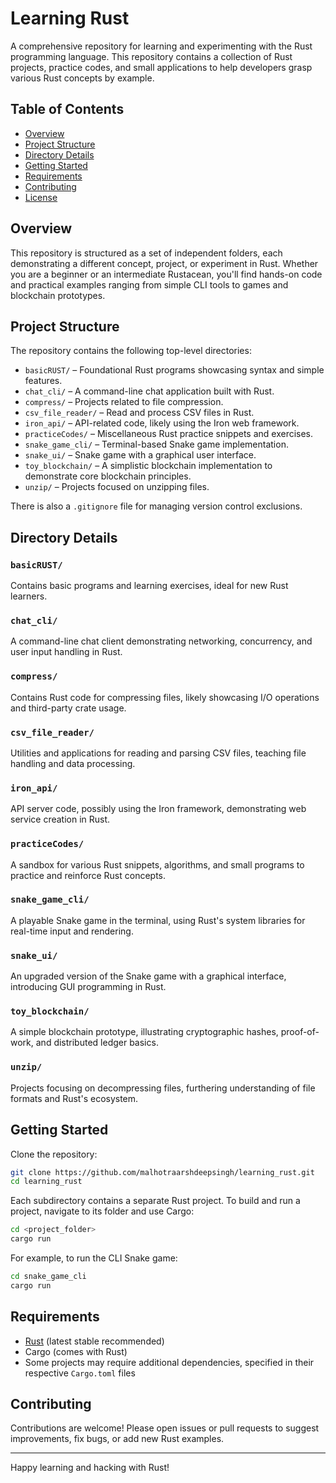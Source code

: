 # Learning Rust

A comprehensive repository for learning and experimenting with the Rust programming language. This repository contains a collection of Rust projects, practice codes, and small applications to help developers grasp various Rust concepts by example.

## Table of Contents

- [Overview](#overview)
- [Project Structure](#project-structure)
- [Directory Details](#directory-details)
- [Getting Started](#getting-started)
- [Requirements](#requirements)
- [Contributing](#contributing)
- [License](#license)

## Overview

This repository is structured as a set of independent folders, each demonstrating a different concept, project, or experiment in Rust. Whether you are a beginner or an intermediate Rustacean, you'll find hands-on code and practical examples ranging from simple CLI tools to games and blockchain prototypes.

## Project Structure

The repository contains the following top-level directories:

- `basicRUST/` – Foundational Rust programs showcasing syntax and simple features.
- `chat_cli/` – A command-line chat application built with Rust.
- `compress/` – Projects related to file compression.
- `csv_file_reader/` – Read and process CSV files in Rust.
- `iron_api/` – API-related code, likely using the Iron web framework.
- `practiceCodes/` – Miscellaneous Rust practice snippets and exercises.
- `snake_game_cli/` – Terminal-based Snake game implementation.
- `snake_ui/` – Snake game with a graphical user interface.
- `toy_blockchain/` – A simplistic blockchain implementation to demonstrate core blockchain principles.
- `unzip/` – Projects focused on unzipping files.

There is also a `.gitignore` file for managing version control exclusions.

## Directory Details

### `basicRUST/`
Contains basic programs and learning exercises, ideal for new Rust learners.

### `chat_cli/`
A command-line chat client demonstrating networking, concurrency, and user input handling in Rust.

### `compress/`
Contains Rust code for compressing files, likely showcasing I/O operations and third-party crate usage.

### `csv_file_reader/`
Utilities and applications for reading and parsing CSV files, teaching file handling and data processing.

### `iron_api/`
API server code, possibly using the Iron framework, demonstrating web service creation in Rust.

### `practiceCodes/`
A sandbox for various Rust snippets, algorithms, and small programs to practice and reinforce Rust concepts.

### `snake_game_cli/`
A playable Snake game in the terminal, using Rust's system libraries for real-time input and rendering.

### `snake_ui/`
An upgraded version of the Snake game with a graphical interface, introducing GUI programming in Rust.

### `toy_blockchain/`
A simple blockchain prototype, illustrating cryptographic hashes, proof-of-work, and distributed ledger basics.

### `unzip/`
Projects focusing on decompressing files, furthering understanding of file formats and Rust's ecosystem.

## Getting Started

Clone the repository:

```sh
git clone https://github.com/malhotraarshdeepsingh/learning_rust.git
cd learning_rust
```

Each subdirectory contains a separate Rust project. To build and run a project, navigate to its folder and use Cargo:

```sh
cd <project_folder>
cargo run
```

For example, to run the CLI Snake game:

```sh
cd snake_game_cli
cargo run
```

## Requirements

- [Rust](https://www.rust-lang.org/tools/install) (latest stable recommended)
- Cargo (comes with Rust)
- Some projects may require additional dependencies, specified in their respective `Cargo.toml` files

## Contributing

Contributions are welcome! Please open issues or pull requests to suggest improvements, fix bugs, or add new Rust examples.


---

Happy learning and hacking with Rust!
